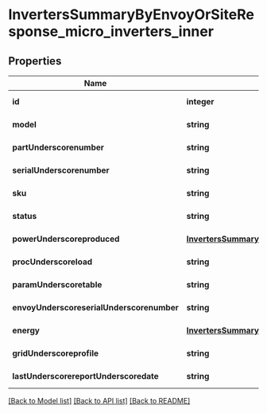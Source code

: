 # InvertersSummaryByEnvoyOrSiteResponse_micro_inverters_inner

## Properties
Name | Type | Description | Notes
------------ | ------------- | ------------- | -------------
**id** | **integer** |  | [default to null]
**model** | **string** |  | [default to null]
**partUnderscorenumber** | **string** |  | [default to null]
**serialUnderscorenumber** | **string** |  | [default to null]
**sku** | **string** |  | [default to null]
**status** | **string** |  | [default to null]
**powerUnderscoreproduced** | [**InvertersSummaryByEnvoyOrSiteResponseMicroInvertersInnerPowerProduced**](InvertersSummaryByEnvoyOrSiteResponseMicroInvertersInnerPowerProduced.md) |  | [default to null]
**procUnderscoreload** | **string** |  | [default to null]
**paramUnderscoretable** | **string** |  | [default to null]
**envoyUnderscoreserialUnderscorenumber** | **string** |  | [default to null]
**energy** | [**InvertersSummaryByEnvoyOrSiteResponseMicroInvertersInnerEnergy**](InvertersSummaryByEnvoyOrSiteResponseMicroInvertersInnerEnergy.md) |  | [default to null]
**gridUnderscoreprofile** | **string** |  | [default to null]
**lastUnderscorereportUnderscoredate** | **string** |  | [default to null]

[[Back to Model list]](../README.md#documentation-for-models) [[Back to API list]](../README.md#documentation-for-api-endpoints) [[Back to README]](../README.md)


